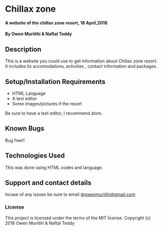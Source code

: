 # Chillax zone
#### A website of the chillax zone resort, 18 April,2018
#### By Owen Muriithi & Naftal Teddy
## Description
This is a website you could use to get information about Chillax zone resort. It includes its accomodations, activities , contact information and packages.
## Setup/Installation Requirements
* HTML Language
* A text editor
* Some images/pictures if the resort

Be sure to have a text editor, I recommend atom.
## Known Bugs
Bug free!!
## Technologies Used
This was done using HTML codes and language.
## Support and contact details
Incase of any issues be sure to email @owenmuriithi@gmail.com 
### License
This project is licensed under the terms of the MIT license.
Copyright (c) 2018 Owen Muriithi & Naftal Teddy
